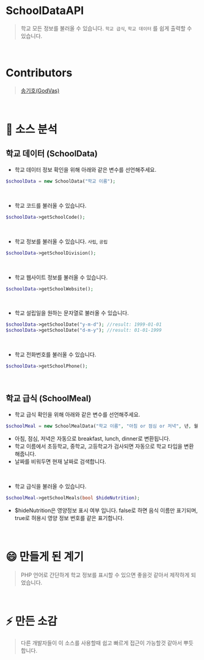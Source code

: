 # SchoolDataAPI
> 학교 모든 정보를 불러올 수 있습니다. `학교 급식`, `학교 데이터` 를 쉽게 출력할 수 있습니다.

<br>

# Contributors
> [송기호(GodVas)](https://github.com/GodVas)

<br>

# 💬 소스 분석 
## 학교 데이터 (SchoolData)
- 학교 데이터 정보 확인을 위해 아래와 같은 변수를 선언해주세요.
```php
$schoolData = new SchoolData("학교 이름");
```

<br>

- 학교 코드를 불러올 수 있습니다.
```php
$schoolData->getSchoolCode();
```

<br>

- 학교 정보를 불러올 수 있습니다. `사립`, `공립`
```php
$schoolData->getSchoolDivision();
```

<br>

- 학교 웹사이트 정보를 불러올 수 있습니다.
```php
$schoolData->getSchoolWebsite();
```

<br>

- 학교 설립일을 원하는 문자열로 불러올 수 있습니다.
```php
$schoolData->getSchoolDate("y-m-d"); //result: 1999-01-01
$schoolData->getSchoolDate("d-m-y"); //result: 01-01-1999
```

<br>

- 학교 전화번호를 불러올 수 있습니다.
```php
$schoolData->getSchoolPhone();
```

<br>

## 학교 급식 (SchoolMeal)
- 학교 급식 확인을 위해 아래와 같은 변수를 선언해주세요.
```php
$schoolMeal = new SchoolMealData("학교 이름", "아침 or 점심 or 저녁", 년, 월, 일);
```
- 아침, 점심, 저녁은 자동으로 breakfast, lunch, dinner로 변환됩니다.
- 학교 이름에서 초등학교, 중학교, 고등학교가 검사되면 자동으로 학교 타입을 변환해줍니다.
- 날짜를 비워두면 현재 날짜로 검색합니다.

<br>

- 학교 급식을 불러올 수 있습니다.
```php
$schoolMeal->getSchoolMeals(bool $hideNutrition);
```
- $hideNutrition은 영양정보 표시 여부 입니다. false로 하면 음식 이름만 표기되며, true로 허용시 영양 정보 번호를 같은 표기합니다.

<br>

# 😄 만들게 된 계기
> PHP 언어로 간단하게 학교 정보를 표시할 수 있으면 좋을것 같아서 제작하게 되었습니다.

<br>

# ⚡ 만든 소감
> 다른 개발자들이 이 소스를 사용할때 쉽고 빠르게 접근이 가능할것 같아서 뿌듯합니다.
